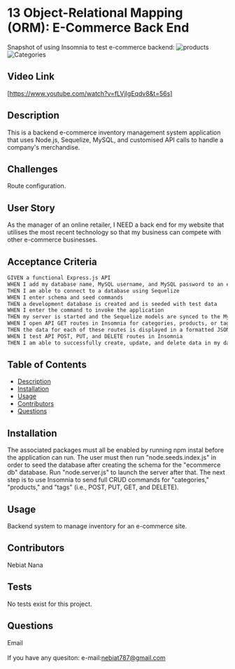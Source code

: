 # 13 Object-Relational Mapping (ORM): E-Commerce Back End
  
   Snapshot of using Insomnia to test e-commerce backend:
![products](https://user-images.githubusercontent.com/104470467/215586626-c3ccf4e6-caad-4c7d-834e-307973a648bb.png)
![Categories](https://user-images.githubusercontent.com/104470467/215586641-2305f6ee-49b4-4a18-9198-014cd3537f6a.png)



## Video Link

[https://www.youtube.com/watch?v=fLVjIgEqdv8&t=56s]


  ## Description

This is a backend e-commerce inventory management system application that uses Node.js, Sequelize, MySQL, and customised API calls to handle a company's merchandise.


  ## Challenges

Route configuration.


## User Story

As the manager of an online retailer, I NEED a back end for my website that utilises the most recent technology so that my business can compete with other e-commerce businesses.

## Acceptance Criteria

```md
GIVEN a functional Express.js API
WHEN I add my database name, MySQL username, and MySQL password to an environment variable file
THEN I am able to connect to a database using Sequelize
WHEN I enter schema and seed commands
THEN a development database is created and is seeded with test data
WHEN I enter the command to invoke the application
THEN my server is started and the Sequelize models are synced to the MySQL database
WHEN I open API GET routes in Insomnia for categories, products, or tags
THEN the data for each of these routes is displayed in a formatted JSON
WHEN I test API POST, PUT, and DELETE routes in Insomnia
THEN I am able to successfully create, update, and delete data in my database
```

 ## Table of Contents
  - [Description](#description)
  - [Installation](#installation)
  - [Usage](#usage)
  - [Contributors](#contributors)
  - [Questions](#questions)
  ## Installation
The associated packages must all be enabled by running npm instal before the application can run. The user must then run "node.seeds.index.js" in order to seed the database after creating the schema for the "ecommerce db" database. Run "node.server.js" to launch the server after that. The next step is to use Insomnia to send full CRUD commands for "categories," "products," and "tags" (i.e., POST, PUT, GET, and DELETE).
  ## Usage
   Backend system to manage inventory for an e-commerce site.
  ## Contributors
  Nebiat Nana
  ## Tests
  No tests exist for this project.
  ## Questions
   Email<br />
  <br />
  If you have any quesiton:
  e-mail:nebiat787@gmail.com<br /><br />

